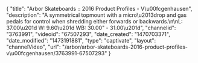 {
    "title": "Arbor Skateboards :: 2016 Product Profiles - V\u00fcgenhausen",
    "description": "A symmetrical topmount with a micro\u2013drop and gas pedals for control when shredding either forwards or backwards.\n\nL: 37.00\u201d  W: 9.60\u201d  WB: 30.00\" - 31.00\u201d",
    "channelid": "3763991",
    "videoid": "67507293",
    "date_created": "1470703371",
    "date_modified": "1473191881",
    "type": "captivate",
    "layout": "channelVideo",
    "url": "\/arbor\/arbor-skateboards-2016-product-profiles-v\u00fcgenhausen\/3763991-67507293"
}